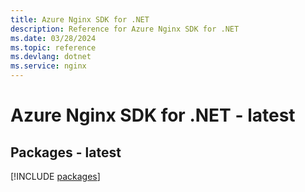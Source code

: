 ```yaml
---
title: Azure Nginx SDK for .NET
description: Reference for Azure Nginx SDK for .NET
ms.date: 03/28/2024
ms.topic: reference
ms.devlang: dotnet
ms.service: nginx
---
```

# Azure Nginx SDK for .NET - latest
## Packages - latest
[!INCLUDE [packages](nginx-index.md)]
